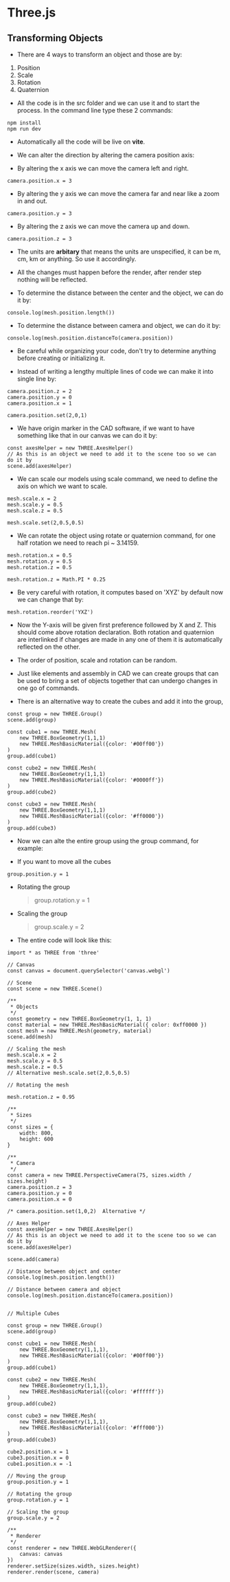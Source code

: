 # Three.js

## Transforming Objects

- There are 4 ways to transform an object and those are by:

1. Position
2. Scale
3. Rotation
4. Quaternion

- All the code is in the src folder and we can use it and to start the process. In the command line type these 2 commands:

```
npm install
npm run dev
```

- Automatically all the code will be live on **vite**.

- We can alter the direction by altering the camera position axis:

- By altering the x axis we can move the camera left and right.

```
camera.position.x = 3
```

- By altering the y axis we can move the camera far and near like a zoom in and out.

```
camera.position.y = 3
```

- By altering the z axis we can move the camera up and down.

```
camera.position.z = 3
```

- The units are **arbitary** that means the units are unspecified, it can be m, cm, km or anything. So use it accordingly.

- All the changes must happen before the render, after render step nothing will be reflected.

- To determine the distance between the center and the object, we can do it by:

```
console.log(mesh.position.length())
```

- To determine the distance between camera and object, we can do it by:

```
console.log(mesh.position.distanceTo(camera.position))
```

- Be careful while organizing your code, don't try to determine anything before creating or initializing it.

- Instead of writing a lengthy multiple lines of code we can make it into single line by:

```
camera.position.z = 2
camera.position.y = 0
camera.position.x = 1

camera.position.set(2,0,1)
```

- We have origin marker in the CAD software, if we want to have something like that in our canvas we can do it by:

```
const axesHelper = new THREE.AxesHelper()
// As this is an object we need to add it to the scene too so we can do it by
scene.add(axesHelper)
```

- We can scale our models using scale command, we need to define the axis on which we want to scale.

```
mesh.scale.x = 2
mesh.scale.y = 0.5
mesh.scale.z = 0.5

mesh.scale.set(2,0.5,0.5)
```

- We can rotate the object using rotate or quaternion command, for one half rotation we need to reach pi ~ 3.14159.

```
mesh.rotation.x = 0.5
mesh.rotation.y = 0.5
mesh.rotation.z = 0.5

mesh.rotation.z = Math.PI * 0.25
```

- Be very careful with rotation, it computes based on 'XYZ' by default now we can change that by:

```
mesh.rotation.reorder('YXZ')
```

- Now the Y-axis will be given first preference followed by X and Z. This should come above rotation declaration. Both rotation and quaternion are interlinked if changes are made in any one of them it is automatically reflected on the other.

- The order of position, scale and rotation can be random.

- Just like elements and assembly in CAD we can create groups that can be used to bring a set of objects together that can undergo changes in one go of commands.

- There is an alternative way to create the cubes and add it into the group,

```
const group = new THREE.Group()
scene.add(group)

const cube1 = new THREE.Mesh(
    new THREE.BoxGeometry(1,1,1)
    new THREE.MeshBasicMaterial({color: '#00ff00'})
)
group.add(cube1)

const cube2 = new THREE.Mesh(
    new THREE.BoxGeometry(1,1,1)
    new THREE.MeshBasicMaterial({color: '#0000ff'})
)
group.add(cube2)

const cube3 = new THREE.Mesh(
    new THREE.BoxGeometry(1,1,1)
    new THREE.MeshBasicMaterial({color: '#ff0000'})
)
group.add(cube3)
```

- Now we can alte the entire group using the group command, for example:

- If you want to move all the cubes

```
group.position.y = 1
```

- Rotating the group

  > group.rotation.y = 1

- Scaling the group

  > group.scale.y = 2

- The entire code will look like this:

```
import * as THREE from 'three'

// Canvas
const canvas = document.querySelector('canvas.webgl')

// Scene
const scene = new THREE.Scene()

/**
 * Objects
 */
const geometry = new THREE.BoxGeometry(1, 1, 1)
const material = new THREE.MeshBasicMaterial({ color: 0xff0000 })
const mesh = new THREE.Mesh(geometry, material)
scene.add(mesh)

// Scaling the mesh
mesh.scale.x = 2
mesh.scale.y = 0.5
mesh.scale.z = 0.5
// Alternative mesh.scale.set(2,0.5,0.5)

// Rotating the mesh

mesh.rotation.z = 0.95

/**
 * Sizes
 */
const sizes = {
    width: 800,
    height: 600
}

/**
 * Camera
 */
const camera = new THREE.PerspectiveCamera(75, sizes.width / sizes.height)
camera.position.z = 3
camera.position.y = 0
camera.position.x = 0

/* camera.position.set(1,0,2)  Alternative */

// Axes Helper
const axesHelper = new THREE.AxesHelper()
// As this is an object we need to add it to the scene too so we can do it by
scene.add(axesHelper)

scene.add(camera)

// Distance between object and center
console.log(mesh.position.length())

// Distance between camera and object
console.log(mesh.position.distanceTo(camera.position))


// Multiple Cubes

const group = new THREE.Group()
scene.add(group)

const cube1 = new THREE.Mesh(
    new THREE.BoxGeometry(1,1,1),
    new THREE.MeshBasicMaterial({color: '#00ff00'})
)
group.add(cube1)

const cube2 = new THREE.Mesh(
    new THREE.BoxGeometry(1,1,1),
    new THREE.MeshBasicMaterial({color: '#ffffff'})
)
group.add(cube2)

const cube3 = new THREE.Mesh(
    new THREE.BoxGeometry(1,1,1),
    new THREE.MeshBasicMaterial({color: '#fff000'})
)
group.add(cube3)

cube2.position.x = 1
cube3.position.x = 0
cube1.position.x = -1

// Moving the group
group.position.y = 1

// Rotating the group
group.rotation.y = 1

// Scaling the group
group.scale.y = 2

/**
 * Renderer
 */
const renderer = new THREE.WebGLRenderer({
    canvas: canvas
})
renderer.setSize(sizes.width, sizes.height)
renderer.render(scene, camera)
```
